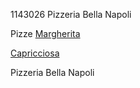 1143026
Pizzeria Bella Napoli

Pizze
[Margherita](./pizze/margherita.md)

[Capricciosa](./pizze/capricciosa.md)

Pizzeria Bella Napoli
